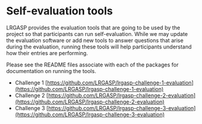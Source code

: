 # Self-evaluation tools

LRGASP provides the evaluation tools that are going to be used by the project
so that participants can run self-evaluation.  While we may update the
evaluation software or add new tools to answer questions that arise during the
evaluation, running these tools will help participants understand how their
entries are performing.

Please see the README files associate with each of the packages for
documentation on running the tools.

* Challenge 1 [https://github.com/LRGASP/lrgasp-challenge-1-evaluation](https://github.com/LRGASP/lrgasp-challenge-1-evaluation)
* Challenge 2 [https://github.com/LRGASP/lrgasp-challenge-2-evaluation](https://github.com/LRGASP/lrgasp-challenge-2-evaluation)
* Challenge 3 [https://github.com/LRGASP/lrgasp-challenge-3-evaluation](https://github.com/LRGASP/lrgasp-challenge-3-evaluation)
